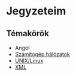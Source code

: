 # Jegyzeteim

## Témakörök

* Angol
* [Számítógép hálózatok](ComputerNetworks/readme.md)
* [UNIX/Linux](UNIX-Linux/readme.md)
* [XML](web/xml.md)